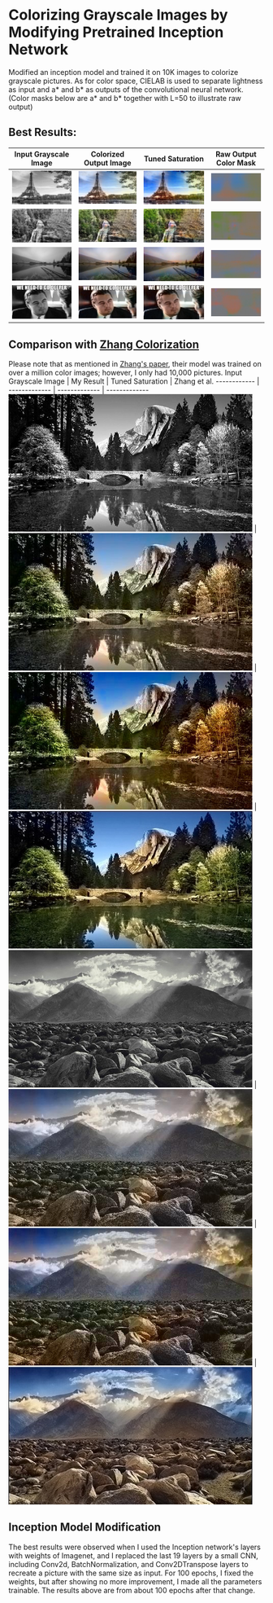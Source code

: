 # Colorizing Grayscale Images by Modifying Pretrained Inception Network
Modified an inception model and trained it on 10K images to colorize grayscale pictures. As for color space, CIELAB is used to separate lightness as input and a* and b* as outputs of the convolutional neural network. (Color masks below are a* and b* together with L=50 to illustrate raw output)

## Best Results:
Input Grayscale Image | Colorized Output Image | Tuned Saturation | Raw Output Color Mask
------------ | -------------  | ------------- | -------------
![](./Images/inputs/1.jpg) | ![](./Images/best_results/1.jpg) | ![](./Images/best_results/1_saturated.jpg) | ![](./Images/best_results/1_mask.jpg)
![](./Images/inputs/5.jpg) | ![](./Images/best_results/5.jpg) | ![](./Images/best_results/5_saturated.jpg) | ![](./Images/best_results/5_mask.jpg)
![](./Images/inputs/6.jpg) | ![](./Images/best_results/6.jpg) | ![](./Images/best_results/6_saturated.jpg) | ![](./Images/best_results/6_mask.jpg)
![](./Images/inputs/4.jpg) | ![](./Images/best_results/4.jpg) | ![](./Images/best_results/4.jpg) | ![](./Images/best_results/4_mask.jpg) 


## Comparison with [Zhang Colorization](https://arxiv.org/abs/1603.08511)
Please note that as mentioned in [Zhang's paper](https://arxiv.org/abs/1603.08511), their model was trained on over a million color images; however, I only had 10,000 pictures.
Input Grayscale Image | My Result | Tuned Saturation | Zhang et al.
------------ | -------------  | ------------- | -------------
![](./Images/inputs/2.jpg) | ![](./Images/best_results/2.jpg) | ![](./Images/best_results/2_saturated.jpg) | ![](./Images/Zhang_results/2.jpg)
![](./Images/inputs/3.jpg) | ![](./Images/best_results/3.jpg) | ![](./Images/best_results/3_saturated.jpg) | ![](./Images/Zhang_results/3.jpg)


## Inception Model Modification
The best results were observed when I used the Inception network's layers with weights of Imagenet, and I replaced the last 19 layers by a small CNN, including Conv2d, BatchNormalization, and Conv2DTranspose layers to recreate a picture with the same size as input. For 100 epochs, I fixed the weights, but after showing no more improvement, I made all the parameters trainable. The results above are from about 100 epochs after that change.
